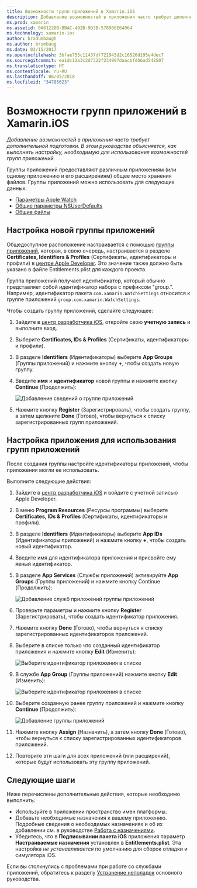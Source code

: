 ```yaml
---
title: Возможности групп приложений в Xamarin.iOS
description: Добавление возможностей в приложения часто требует дополнительной подготовки. Это руководство рассказывает о настройке, необходимой для использования возможностей групп приложений.
ms.prod: xamarin
ms.assetid: 0A61220B-BBAC-492B-9D3B-578986E64064
ms.technology: xamarin-ios
author: bradumbaugh
ms.author: brumbaug
ms.date: 03/15/2017
ms.openlocfilehash: 3bfae755c11437df721943d2c16526d195e4dec7
ms.sourcegitcommit: ea1dc12a3c2d7322f234997daacbfdb6ad542507
ms.translationtype: HT
ms.contentlocale: ru-RU
ms.lasthandoff: 06/05/2018
ms.locfileid: "34785623"
---
```

# <a name="app-group-capabilities-in-xamarinios"></a>Возможности групп приложений в Xamarin.iOS

_Добавление возможностей в приложения часто требует дополнительной подготовки. В этом руководстве объясняется, как выполнить настройку, необходимую для использования возможностей групп приложений._

Группы приложений предоставляют различным приложениям (или одному приложению и его расширениям) общее место хранения файлов. Группы приложений можно использовать для следующих данных:

*   [Параметры Apple Watch](~/ios/watchos/app-fundamentals/settings.md)
*   [Общие параметры NSUserDefaults](~/ios/app-fundamentals/user-defaults.md)
*   [Общие файлы](~/ios/watchos/app-fundamentals/parent-app.md#files)

## <a name="configure-a-new-app-group"></a>Настройка новой группы приложений

Общедоступное расположение настраивается с помощью [группы приложений](https://developer.apple.com/library/content/documentation/Miscellaneous/Reference/EntitlementKeyReference/Chapters/EnablingAppSandbox.html#//apple_ref/doc/uid/TP40011195-CH4-SW19), которая, в свою очередь, настраивается в разделе **Certificates, Identifiers & Profiles** (Сертификаты, идентификаторы и профили) в [центре Apple Developer](https://developer.apple.com/account/). Это значение также должно быть указано в файле Entitlements.plist для каждого проекта.

Группа приложений получает идентификатор, который обычно представляет собой идентификатор набора c префиксом "group.". Например, идентификатор пакета `com.xamarin.WatchSettings` относится к группе приложений `group.com.xamarin.WatchSettings`.

Чтобы создать группу приложений, сделайте следующее:

1.  Зайдите в [центр разработчика iOS](https://developer.apple.com/account/), откройте свою **учетную запись** и выполните вход.
2.  Выберите **Certificates, IDs & Profiles** (Сертификаты, идентификаторы и профили).
3.  В разделе **Identifiers** (Идентификаторы) выберите **App Groups** (Группы приложений) и нажмите кнопку **+**, чтобы создать новую группу.
4.  Введите **имя** и **идентификатор** новой группы и нажмите кнопку **Continue** (Продолжить): 
   
    ![Добавление сведений о группе приложений](app-groups-capabilities-images/image52.png)

5.  Нажмите кнопку **Register** (Зарегистрировать), чтобы создать группу, а затем щелкните **Done** (Готово), чтобы вернуться к списку зарегистрированных групп приложений.

## <a name="configure-an-app-to-use-app-groups"></a>Настройка приложения для использования групп приложений

После создания группы настройте идентификаторы приложений, чтобы приложения могли ее использовать.

Выполните следующие действия:

1.  Зайдите в [центр разработчика iOS](https://developer.apple.com/account/) и войдите с учетной записью Apple Developer.
2.  В меню **Program Resources** (Ресурсы программы) выберите **Certificates, IDs & Profiles** (Сертификаты, идентификаторы и профили).
3.  В разделе **Identifiers** (Идентификаторы) выберите **App IDs** (Идентификаторы приложений) и нажмите кнопку **+**, чтобы создать новый идентификатор.
4.  Введите имя для идентификатора приложения и присвойте ему явный идентификатор.
5.  В разделе **App Services** (Службы приложений) активируйте **App Groups** (Группы приложений) и нажмите кнопку Continue (Продолжить):

    ![Добавление служб приложений группы приложений](app-groups-capabilities-images/image53.png)

6.  Проверьте параметры и нажмите кнопку **Register** (Зарегистрировать), чтобы создать идентификатор приложения.
7.  Нажмите кнопку **Done** (Готово), чтобы вернуться к списку зарегистрированных идентификаторов приложений.
8.  Выберите в списке только что созданный идентификатор приложения и нажмите кнопку **Edit** (Изменить):

    ![Выберите идентификатор приложения в списке](app-groups-capabilities-images/image54.png)

9.  В службе **App Group** (Группы приложений) нажмите кнопку **Edit** (Изменить):

    ![Выберите идентификатор приложения в списке](app-groups-capabilities-images/image55.png)

10. Выберите созданную ранее группу приложений и нажмите кнопку **Continue** (Продолжить):

    ![Добавление группы приложений](app-groups-capabilities-images/image56.png)

11. Нажмите кнопку **Assign** (Назначить), а затем кнопку **Done** (Готово), чтобы вернуться к списку зарегистрированных идентификаторов приложений.
12. Повторите эти шаги для всех приложений (или расширений), которые будут использовать эту группу приложений.

## <a name="next-steps"></a>Следующие шаги
 
Ниже перечислены дополнительные действия, которые необходимо выполнить:

* Используйте в приложении пространство имен платформы.
* Добавьте необходимые назначения к вашему приложению. Подробные сведения о необходимых назначениях и об их добавлении см. в руководстве [Работа с назначениями](~/ios/deploy-test/provisioning/entitlements.md).
* Убедитесь, что в **Подписывании пакета iOS** приложения параметр **Настраиваемые назначения** установлен в **Entitlements.plist**. Эта настройка _не устанавливается_ по умолчанию для сборок отладки и симулятора iOS.

Если вы столкнулись с проблемами при работе со службами приложений, обратитесь к разделу [Устранение неполадок](~/ios/deploy-test/provisioning/capabilities/index.md) основного руководства.